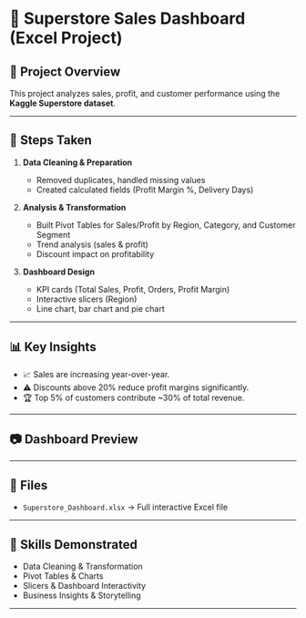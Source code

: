# 🛒 Superstore Sales Dashboard (Excel Project)

## 📌 Project Overview
This project analyzes sales, profit, and customer performance using the **Kaggle Superstore dataset**.    

---

## 🔧 Steps Taken
1. **Data Cleaning & Preparation**  
   - Removed duplicates, handled missing values  
   - Created calculated fields (Profit Margin %, Delivery Days)  

2. **Analysis & Transformation**  
   - Built Pivot Tables for Sales/Profit by Region, Category, and Customer Segment  
   - Trend analysis (sales & profit)  
   - Discount impact on profitability  

3. **Dashboard Design**  
   - KPI cards (Total Sales, Profit, Orders, Profit Margin)  
   - Interactive slicers (Region)
   - Line chart, bar chart and pie chart  

---

## 📊 Key Insights
- 📈 Sales are increasing year-over-year.  
- ⚠️ Discounts above 20% reduce profit margins significantly.  
- 🏆 Top 5% of customers contribute ~30% of total revenue.  

---

## 📷 Dashboard Preview
 

---

## 📁 Files
- `Superstore_Dashboard.xlsx` → Full interactive Excel file   

---

## 🚀 Skills Demonstrated
- Data Cleaning & Transformation  
- Pivot Tables & Charts  
- Slicers & Dashboard Interactivity  
- Business Insights & Storytelling  

---
